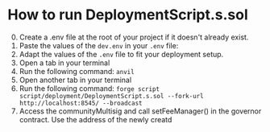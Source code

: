 # How to run DeploymentScript.s.sol

0. Create a .env file at the root of your project if it doesn't already exist.
1. Paste the values of the `dev.env` in your `.env` file:
2. Adapt the values of the `.env` file to fit your deployment setup.
3. Open a tab in your terminal
4. Run the following command: `anvil`
5. Open another tab in your terminal
6. Run the following command:
   `forge script script/deployment/DeploymentScript.s.sol --fork-url http://localhost:8545/ --broadcast`
7. Access the communityMultisig and call setFeeManager() in the governor contract. Use the address of the newly creatd
